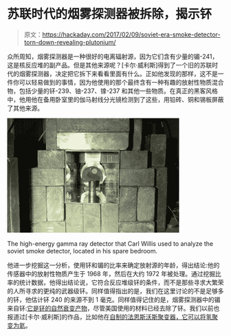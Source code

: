 # 苏联时代的烟雾探测器被拆除，揭示钚

> 原文：<https://hackaday.com/2017/02/09/soviet-era-smoke-detector-torn-down-revealing-plutonium/>

众所周知，烟雾探测器是一种很好的电离辐射源，因为它们含有少量的镅-241，这是核反应堆的副产品。但是其他来源呢？[卡尔·威利斯]得到了一个旧的苏联时代的烟雾探测器，决定把它拆下来看看里面有什么。正如他发现的那样，这不是一件你可以轻易做到的事情，因为他使用的那个最终含有一种有趣的放射性物质混合物，包括少量的钚-239、铀-237、镎-237 和其他一些物质。在真正的黑客风格中，他用他在备用卧室里的伽马射线分光镜检测到了这些，用铅砖、铜和锡板屏蔽了其他来源。

![The high-energy gamma ray detector that Carl Willis used to analyze the soviet smoke detector. ](img/40d6eabde11b21ead3c905e74edb88f9.png)

The high-energy gamma ray detector that Carl Willis used to analyze the soviet smoke detector, located in his spare bedroom.

他进一步挖掘这一分析，使用钚和镅的比率来确定放射源的年龄，得出结论:他的传感器中的放射性物质产生于 1968 年，然后在大约 1972 年被处理。通过挖掘比率的统计数据，他得出结论说，它符合反应堆级钚的条件，而不是那些寻求大繁荣的人所寻求的更纯的武器级钚。同样值得指出的是，我们在这里讨论的不是足够多的钚，他估计钚 240 的来源不到 1 毫克。同样值得记住的是，烟雾探测器中的镅来自钚:[它是钚的自然衰变产物](https://en.wikipedia.org/wiki/Americium-241)，尽管美国使用的材料已经去除了钚。我们以前也报道过[卡尔·威利斯]的作品，比如他在[自制的法恩斯沃斯聚变器，它可以将氢聚变为氦](http://hackaday.com/2011/08/27/high-voltage-hacks-transmute-the-elements-in-your-garage/)。